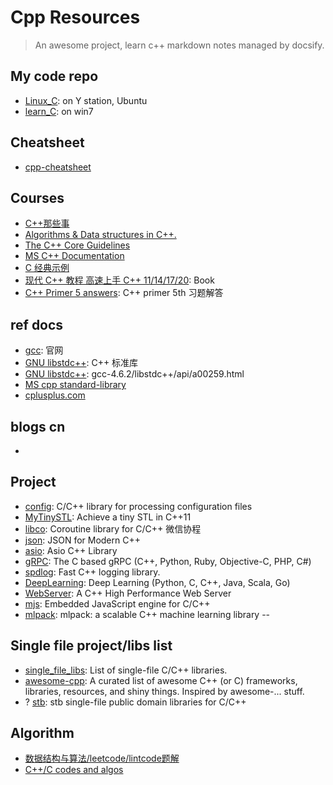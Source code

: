 # Cpp Resources

> An awesome project, learn c++ markdown notes managed by docsify.


## My code repo
- [Linux_C](https://github.com/miostudio/linux_C): on Y station, Ubuntu
- [learn_C](https://github.com/DawnEve/learn_C): on win7



## Cheatsheet
- [cpp-cheatsheet](https://github.com/mortennobel/cpp-cheatsheet)



## Courses
- [C++那些事](https://github.com/Light-City/CPlusPlusThings)
- [Algorithms & Data structures in C++.](https://github.com/xtaci/algorithms)
- [The C++ Core Guidelines](https://github.com/isocpp/CppCoreGuidelines)
- [MS C++ Documentation](https://github.com/MicrosoftDocs/cpp-docs)
- [C 经典示例](https://github.com/Mzzopublic/C)
- [现代 C++ 教程 高速上手 C++ 11/14/17/20](https://changkun.de/modern-cpp/): Book
- [C++ Primer 5 answers](https://github.com/Mooophy/Cpp-Primer): C++ primer 5th 习题解答


## ref docs
- [gcc](https://gcc.gnu.org/): 官网
- [GNU libstdc++](https://gcc.gnu.org/onlinedocs/libstdc++/index.html): C++ 标准库
- [GNU libstdc++](https://gcc.gnu.org/onlinedocs/gcc-4.6.2/libstdc++/api/a00259.html): gcc-4.6.2/libstdc++/api/a00259.html
- [MS cpp standard-library](https://docs.microsoft.com/en-us/cpp/standard-library/iterators?view=msvc-170)
- [cplusplus.com](https://m.cplusplus.com/reference/iterator/)



## blogs cn
- [](https://blog.csdn.net/qq_40873718/article/details/107899042)


## Project
- [config](https://github.com/hyperrealm/libconfig): C/C++ library for processing configuration files
- [MyTinySTL](https://github.com/Alinshans/MyTinySTL): Achieve a tiny STL in C++11
- [libco](https://github.com/tencent-wechat/libco): Coroutine library for C/C++ 微信协程
- [json](https://github.com/nlohmann/json): JSON for Modern C++
- [asio](https://github.com/chriskohlhoff/asio): Asio C++ Library
- [gRPC](https://github.com/grpc/grpc): The C based gRPC (C++, Python, Ruby, Objective-C, PHP, C#)
- [spdlog](https://github.com/gabime/spdlog): Fast C++ logging library.
- [DeepLearning](https://github.com/yusugomori/DeepLearning/tree/master/cpp): Deep Learning (Python, C, C++, Java, Scala, Go)
- [WebServer](https://github.com/linyacool/WebServer): A C++ High Performance Web Server
- [mjs](https://github.com/cesanta/mjs): Embedded JavaScript engine for C/C++
- [mlpack](https://github.com/mlpack/mlpack): mlpack: a scalable C++ machine learning library --



## Single file project/libs list
- [single_file_libs](https://github.com/nothings/single_file_libs): List of single-file C/C++ libraries.
- [awesome-cpp](https://github.com/fffaraz/awesome-cpp): A curated list of awesome C++ (or C) frameworks, libraries, resources, and shiny things. Inspired by awesome-... stuff.
- ? [stb](https://github.com/nothings/stb): stb single-file public domain libraries for C/C++



## Algorithm
- [数据结构与算法/leetcode/lintcode题解](https://algorithm.yuanbin.me/zh-hans/)
- [C++/C codes and algos](https://github.com/akshitagit/CPP)


